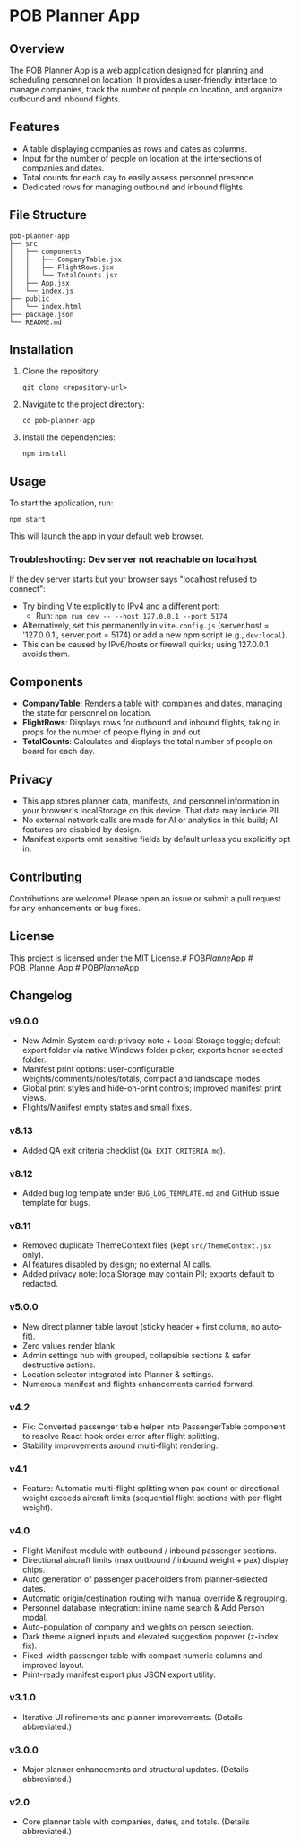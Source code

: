# POB Planner App

## Overview
The POB Planner App is a web application designed for planning and scheduling personnel on location. It provides a user-friendly interface to manage companies, track the number of people on location, and organize outbound and inbound flights.

## Features
- A table displaying companies as rows and dates as columns.
- Input for the number of people on location at the intersections of companies and dates.
- Total counts for each day to easily assess personnel presence.
- Dedicated rows for managing outbound and inbound flights.

## File Structure
```
pob-planner-app
├── src
│   ├── components
│   │   ├── CompanyTable.jsx
│   │   ├── FlightRows.jsx
│   │   └── TotalCounts.jsx
│   ├── App.jsx
│   └── index.js
├── public
│   └── index.html
├── package.json
└── README.md
```

## Installation
1. Clone the repository:
   ```
   git clone <repository-url>
   ```
2. Navigate to the project directory:
   ```
   cd pob-planner-app
   ```
3. Install the dependencies:
   ```
   npm install
   ```

## Usage
To start the application, run:
```
npm start
```
This will launch the app in your default web browser.

### Troubleshooting: Dev server not reachable on localhost

If the dev server starts but your browser says "localhost refused to connect":

- Try binding Vite explicitly to IPv4 and a different port:
   - Run: `npm run dev -- --host 127.0.0.1 --port 5174`
- Alternatively, set this permanently in `vite.config.js` (server.host = '127.0.0.1', server.port = 5174) or add a new npm script (e.g., `dev:local`).
- This can be caused by IPv6/hosts or firewall quirks; using 127.0.0.1 avoids them.

## Components
- **CompanyTable**: Renders a table with companies and dates, managing the state for personnel on location.
- **FlightRows**: Displays rows for outbound and inbound flights, taking in props for the number of people flying in and out.
- **TotalCounts**: Calculates and displays the total number of people on board for each day.

## Privacy
- This app stores planner data, manifests, and personnel information in your browser's localStorage on this device. That data may include PII.
- No external network calls are made for AI or analytics in this build; AI features are disabled by design.
- Manifest exports omit sensitive fields by default unless you explicitly opt in.

## Contributing
Contributions are welcome! Please open an issue or submit a pull request for any enhancements or bug fixes.

## License
This project is licensed under the MIT License.#   P O B _ P l a n n e _ A p p 
 
 # POB_Planne_App
#   P O B _ P l a n n e _ A p p 
 
## Changelog

### v9.0.0
- New Admin System card: privacy note + Local Storage toggle; default export folder via native Windows folder picker; exports honor selected folder.
- Manifest print options: user-configurable weights/comments/notes/totals, compact and landscape modes.
- Global print styles and hide-on-print controls; improved manifest print views.
- Flights/Manifest empty states and small fixes.

### v8.13
- Added QA exit criteria checklist (`QA_EXIT_CRITERIA.md`).

### v8.12
- Added bug log template under `BUG_LOG_TEMPLATE.md` and GitHub issue template for bugs.

### v8.11
- Removed duplicate ThemeContext files (kept `src/ThemeContext.jsx` only).
- AI features disabled by design; no external AI calls.
- Added privacy note: localStorage may contain PII; exports default to redacted.

### v5.0.0
- New direct planner table layout (sticky header + first column, no auto-fit).
- Zero values render blank.
- Admin settings hub with grouped, collapsible sections & safer destructive actions.
- Location selector integrated into Planner & settings.
- Numerous manifest and flights enhancements carried forward.

### v4.2
- Fix: Converted passenger table helper into PassengerTable component to resolve React hook order error after flight splitting.
- Stability improvements around multi-flight rendering.

### v4.1
- Feature: Automatic multi-flight splitting when pax count or directional weight exceeds aircraft limits (sequential flight sections with per-flight weight).

### v4.0
- Flight Manifest module with outbound / inbound passenger sections.
- Directional aircraft limits (max outbound / inbound weight + pax) display chips.
- Auto generation of passenger placeholders from planner-selected dates.
- Automatic origin/destination routing with manual override & regrouping.
- Personnel database integration: inline name search & Add Person modal.
- Auto-population of company and weights on person selection.
- Dark theme aligned inputs and elevated suggestion popover (z-index fix).
- Fixed-width passenger table with compact numeric columns and improved layout.
- Print-ready manifest export plus JSON export utility.

### v3.1.0
- Iterative UI refinements and planner improvements. (Details abbreviated.)

### v3.0.0
- Major planner enhancements and structural updates. (Details abbreviated.)

### v2.0
- Core planner table with companies, dates, and totals. (Details abbreviated.)

 